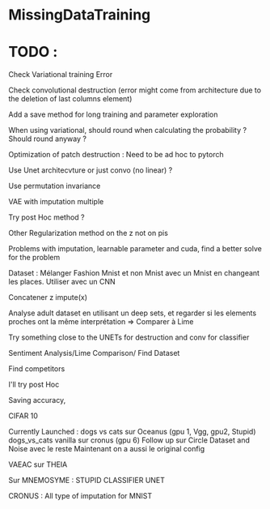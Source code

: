# MissingDataTraining

# TODO :


Check Variational training Error

Check convolutional destruction (error might come from architecture due to the deletion of last columns element)

Add a save method for long training and parameter exploration

When using variational, should round when calculating the probability ? Should round anyway ?

Optimization of patch destruction : Need to be ad hoc to pytorch

<!-- Utiliser un modèle D'ising ? -->


Use Unet architecvture or just convo (no linear) ?

Use permutation invariance

VAE with imputation multiple 

Try post Hoc method ?

Other Regularization method on the z not on pis


Problems with imputation, learnable parameter and cuda, find a better solve for the problem


Dataset : Mélanger Fashion Mnist et non Mnist avec un Mnist en changeant les places. Utiliser avec un CNN

Concatener z impute(x) 

Analyse adult dataset en utilisant un deep sets, et regarder si les elements proches ont la même interprétation => Comparer à Lime



Try something close to the UNETs for destruction and conv for classifier

Sentiment Analysis/Lime Comparison/ Find Dataset

Find competitors 

I'll try post Hoc

Saving accuracy, 

CIFAR 10

Currently Launched : dogs vs cats sur Oceanus (gpu 1, Vgg, gpu2, Stupid)
dogs_vs_cats vanilla sur cronus (gpu 6) Follow up sur Circle Dataset and Noise avec le reste Maintenant on a aussi le original config

VAEAC sur THEIA

Sur MNEMOSYME : STUPID CLASSIFIER UNET

CRONUS : All type of imputation for MNIST